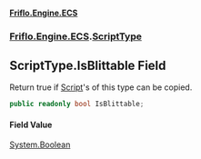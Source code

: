 #### [Friflo.Engine.ECS](index.md#'index')
### [Friflo.Engine.ECS](Friflo.Engine.ECS.md#'Friflo.Engine.ECS').[ScriptType](ScriptType.md#'Friflo.Engine.ECS.ScriptType')

## ScriptType.IsBlittable Field

Return true if [Script](Script.md#'Friflo.Engine.ECS.Script')'s of this type can be copied.

```csharp
public readonly bool IsBlittable;
```

#### Field Value
[System.Boolean](https://docs.microsoft.com/en-us/dotnet/api/System.Boolean#'System.Boolean')